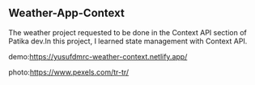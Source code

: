 Weather-App-Context
-----------------------------------------------------------------------------------------------------
The weather project requested to be done in the Context API section of Patika dev.In this project, I learned state management with Context API.

demo:https://yusufdmrc-weather-context.netlify.app/


photo:https://www.pexels.com/tr-tr/
